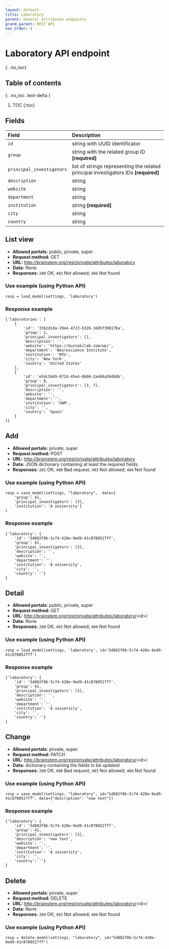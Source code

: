 ```yaml
---
layout: default
title: Laboratory
parent: General attributes endpoints
grand_parent: REST API
nav_order: 4
---
```


# Laboratory API endpoint
{: .no_toc}

## Table of contents
{: .no_toc .text-delta }

1. TOC
{:toc}

## Fields

| Field        | Description  |
|:-------------|:-------------|
| `id` | string with UUID identificator |
| `group` | string with the related group ID **[required]** |
| `principal_investigators` | list of strings representing the related principal investigators IDs **[required]** |
| `description` | string |
| `website` | string |
| `department` | string |
| `institution` | string **[required]** |
| `city` | string |
| `country` | string |


## List view
- **Allowed portals:** public, private, super
- **Request method:** GET
- **URL:** http://brainstem.org/rest/private/attributes/laboratory
- **Data:** None
- **Responses:** `200` OK; `403` Not allowed; `404` Not found

### Use example (using Python API)
```
resp = load_model(settings, 'laboratory')
```

### Response example
```
{'laboratories': [
    {
        'id': '3362d1da-29e4-4723-b326-1605f390178a',
        'group': 1,
        'principal_investigators': [],
        'description': '',
        'website': 'https://buzsakilab.com/wp/',
        'department': 'Neuroscience Institute',
        'institution': 'NYU',
        'city': 'New York',
        'country': 'United States'
    },
    {
        'id': 'e5dc5bd9-072d-45e4-8b00-2a468a59db8b',
        'group': 8,
        'principal_investigators': [3, 7],
        'description': '',
        'website': '',
        'department': '',
        'institution': 'UAM',
        'city': '',
        'country': 'Spain'
    }
]}
```


## Add
- **Allowed portals:** private, super
- **Request method:** POST
- **URL:** http://brainstem.org/rest/private/attributes/laboratory
- **Data:** JSON dictionary containing at least the required fields.
- **Responses:** `201` OK; `400` Bad request; `403` Not allowed; `404` Not found



### Use example (using Python API)
```
resp = save_model(settings, "laboratory",  data={
    'group': 41,
    'principal_investigators': [3],
    'institution': 'A university'}
)
```

### Response example
```
{'laboratory': {
    'id': '5d882f8b-5c74-428e-9ed9-41c8780527ff',
    'group': 41,
    'principal_investigators': [3],
    'description': '',
    'website': '',
    'department': '',
    'institution': 'A university',
    'city': '',
    'country': ''}
}
```



## Detail
- **Allowed portals:** public, private, super
- **Request method:** GET
- **URL:** http://brainstem.org/rest/private/attributes/laboratory/<id\>/
- **Data:** None
- **Responses:** `200` OK; `403` Not allowed; `404` Not found

### Use example (using Python API)
```
resp = load_model(settings, 'laboratory', id='5d882f8b-5c74-428e-9ed9-41c8780527ff')
```

### Response example
```
{'laboratory': {
    'id': '5d882f8b-5c74-428e-9ed9-41c8780527ff',
    'group': 41,
    'principal_investigators': [3],
    'description': '',
    'website': '',
    'department': '',
    'institution': 'A university',
    'city': '',
    'country': ''}
}
```


## Change
- **Allowed portals:** private, super
- **Request method:** PATCH
- **URL:** http://brainstem.org/rest/private/attributes/laboratory/<id\>/
- **Data:** dictionary containing the fields to be updated
- **Responses:** `200` OK; `400` Bad request; `403` Not allowed; `404` Not found


### Use example (using Python API)
```
resp = save_model(settings, "laboratory", id="5d882f8b-5c74-428e-9ed9-41c8780527ff", data={"description": "new text"})
```

### Response example
```
{'laboratory': {
    'id': '5d882f8b-5c74-428e-9ed9-41c8780527ff',
    'group': 41,
    'principal_investigators': [3],
    'description': 'new text',
    'website': '',
    'department': '',
    'institution': 'A university',
    'city': '',
    'country': ''}
}
```


## Delete
- **Allowed portals:** private, super
- **Request method:** DELETE
- **URL:** http://brainstem.org/rest/private/attributes/laboratory/<id\>/
- **Data:** None
- **Responses:** `204` OK; `403` Not allowed; `404` Not found


### Use example (using Python API)
```
resp = delete_model(settings, "laboratory", id="5d882f8b-5c74-428e-9ed9-41c8780527ff")
``` 
